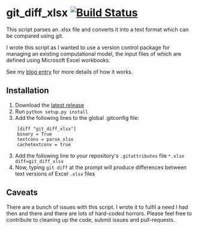 # git_diff_xlsx  [![Build Status](https://travis-ci.org/willu47/git_diff_xlsx.svg?branch=develop)](https://travis-ci.org/willu47/git_diff_xlsx)


This script parses an .xlsx file and converts it into a text format which can be compared using git.

I wrote this script as I wanted to use a version control package for managing an existing computational model,
the input files of which are defined using Microsoft Excel workbooks.

See my [blog entry](https://wiki.ucl.ac.uk/x/P7MpAg) for more details of how it works.

## Installation

1. Download the [latest release](https://github.com/willu47/git_diff_xlsx/archive/master.zip)
1. Run `python setup.py install`
2. Add the following lines to the global .gitconfig file:

```
    [diff "git_diff_xlsx"]
    binary = True
    textconv = parse_xlsx
    cachetextconv = true
```

3. Add the following line to your repository's `.gitattributes` file
    `*.xlsx diff=git_diff_xlsx`
4. Now, typing `git diff` at the prompt will produce differences between
text versions of Excel `.xlsx` files

## Caveats

There are a bunch of issues with this script.
I wrote it to fulfil a need I had then and there and there are lots of hard-coded horrors.
Please feel free to contribute to cleaning up the code, submit issues and pull-requests.
